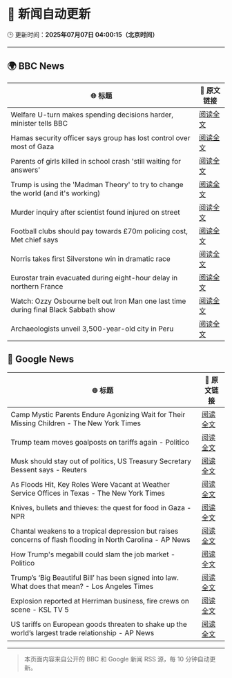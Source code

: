 # 🧠 新闻自动更新

🕒 更新时间：**2025年07月07日 04:00:15（北京时间）**

---

## 🌍 BBC News

| 🌐 标题 | 🔗 原文链接 |
|--------|-------------|
| Welfare U-turn makes spending decisions harder, minister tells BBC | [阅读全文](https://www.bbc.com/news/articles/cq8z34x914jo) |
| Hamas security officer says group has lost control over most of Gaza | [阅读全文](https://www.bbc.com/news/articles/c4gk79xlzwjo) |
| Parents of girls killed in school crash 'still waiting for answers' | [阅读全文](https://www.bbc.com/news/articles/c89e1kynjjko) |
| Trump is using the 'Madman Theory' to try to change the world (and it's working) | [阅读全文](https://www.bbc.com/news/articles/czxww2kez0go) |
| Murder inquiry after scientist found injured on street | [阅读全文](https://www.bbc.com/news/articles/c628965dvp1o) |
| Football clubs should pay towards £70m policing cost, Met chief says | [阅读全文](https://www.bbc.com/news/articles/cqx2338z971o) |
| Norris takes first Silverstone win in dramatic race | [阅读全文](https://www.bbc.com/sport/formula1/articles/c4gd76m7391o) |
| Eurostar train evacuated during eight-hour delay in northern France | [阅读全文](https://www.bbc.com/news/articles/c89e1511l7po) |
| Watch: Ozzy Osbourne belt out Iron Man one last time during final Black Sabbath show | [阅读全文](https://www.bbc.com/news/videos/cgjgdz94389o) |
| Archaeologists unveil 3,500-year-old city in Peru | [阅读全文](https://www.bbc.com/news/articles/c07dmx38kyeo) |

## 📰 Google News

| 🌐 标题 | 🔗 原文链接 |
|--------|-------------|
| Camp Mystic Parents Endure Agonizing Wait for Their Missing Children - The New York Times | [阅读全文](https://news.google.com/rss/articles/CBMicEFVX3lxTFBIc28tV1ZLMVFXeXIwZ3JXRnByTU5ZeE0tYThvclliMHNTSjA2ZF9sWGo2UXpqdWZrVHpFZzZLMnZlYXd0NlJxWlUyR2FiUjhrY3JQTUVIQUFvQVdoeVVPekZldndtd2x0YjRaRllPNWc?oc=5) |
| Trump team moves goalposts on tariffs again - Politico | [阅读全文](https://news.google.com/rss/articles/CBMikAFBVV95cUxQMHlpcjVZR2UyWDB5TkFud3dzZS02UzhYM25VYnFSTGtkdjFwVUt1X2lTQTZ3WlJ1RXBlTnA0T2FCcFV1OFRjY255T1FtRjhVTDh3Qy1xYVJ3Q3JxQkpLMDQzZkF5eGpyVHVNLWlpMVRYMmFFMHVUWkNvNDBDMThoTGJtcWlWemJmdFYxUUtGcDU?oc=5) |
| Musk should stay out of politics, US Treasury Secretary Bessent says - Reuters | [阅读全文](https://news.google.com/rss/articles/CBMi2AFBVV95cUxQTS12eHZueWVLUjBtbTc2MnFuRlM2WnNZV3N6ajNJVFNBOG5ibVk2QW9LR0F4MklpRU1SNm5CeWlLVmdMLVZ5WUJldmY2cjFsMEVrSXJBMXNSaThuSnQwVTNyXzhoWUhrbU03Y1VJRUtBV1A5QW9la1AwWVZYTHBxSkQwR0hoZXFWQm5NVGc5UWFtaktQNV8takZ5QjNIVjdLSEpKVVI1VzhuLTJHUm5FZXZDcW55Vy00OFkwOTI2VlNXVlpfLWNZa0JackM3WFY4SE9lMk1tVG8?oc=5) |
| As Floods Hit, Key Roles Were Vacant at Weather Service Offices in Texas - The New York Times | [阅读全文](https://news.google.com/rss/articles/CBMiiwFBVV95cUxQSEpxUUJkTHFlTklTSE94WGZTYmxrRXhPN3BVRW04MTZMUXBabFpQZGlmeVhCNU9tTGo0cXBrRE54UXdDcTBzYTBieGdjVm9hQ0VCSUhKTFVxcG12ZXl5S2JEUGJ2cWhMcFRhN055QV9VT0tKQWliSWlkajhVUXZFSlhWLVVrQXN6cUlV?oc=5) |
| Knives, bullets and thieves: the quest for food in Gaza - NPR | [阅读全文](https://news.google.com/rss/articles/CBMib0FVX3lxTFA1aFNDS1l4a0RHY2FBRG80NGFIYnhxMUlRWHBSRVJBOXE1ejBialBydUd0Uk5DWF9HOTROMnBvTzRRMW5CUkJaR3k5YUczUFhZMjNMMDBYQmRCS0VtRnVFLUNXQ2NZamV5TkVoOXJEQQ?oc=5) |
| Chantal weakens to a tropical depression but raises concerns of flash flooding in North Carolina - AP News | [阅读全文](https://news.google.com/rss/articles/CBMirAFBVV95cUxPXzlqY2l6WVRfR0ZEVDF3aVVYc3lVYVhIcmdwQjVxMlh3NDZjdU5ualZ2Y21YMWpGWWpib2xiMGN1Uzg4TW5FRW5VXzlFbU9qRjZUdlVyZkdBSWRzQkE5N3V2R3FFVmNMTjhZRjNZMXIzOVNiUFluTzNHaEk2dTJBeUFSU29tUVJxQlA5a1p6OE5XTTBLV3JQVEx4MnlWejR2M2RSUXdvR2lqb0Nw?oc=5) |
| How Trump's megabill could slam the job market - Politico | [阅读全文](https://news.google.com/rss/articles/CBMikAFBVV95cUxOTG9WUmwxSVpaUDdsMlZaNWtnY1BxMXRYd1ZDSlhWTFRGRURhc0ZXZ1hzaEhUSXVsb3pIbTEtcEkyc0w5R05adTdULVVPNlVNZHItU00xblk5NTJRTE1LMld2bmNzcGk4dHlwSVdhRm5FNzJuOW9DUW45b2RzWUVydndZeUVNcHRvbExqQnpRSnk?oc=5) |
| Trump’s ‘Big Beautiful Bill’ has been signed into law. What does that mean? - Los Angeles Times | [阅读全文](https://news.google.com/rss/articles/CBMi3wFBVV95cUxNSXhFVFRmUDNHU0F3UWpjOEFnUG16c0VyT2M0dk5Ua3oyQkUweTRuQUV4c3JROVcxX3pIM1J5MTdpQ1dtY083YUxVS1BVYUswRjZoQjFMZW16U0xmUzRmaEI3TS15WUZOQkFhSGNDb1E4LTRzTUVIZWpsOG5hN29zX3NLVFU3LUx0Z0RyaVVLNTNaZnE2N2pMSVE3R296aEVOTU5Vdmc4ZG50UUFfWklRSk5rVFN2aVl3TDIzLUg3aEN4WFM2VE5rUzhWSTJYZ0E3djZ0amxPS2l5WWtwdmgw?oc=5) |
| Explosion reported at Herriman business, fire crews on scene - KSL TV 5 | [阅读全文](https://news.google.com/rss/articles/CBMikwFBVV95cUxPRTNOd0Q5cUJZOXdEQi0zZDNGN3JzUWVCUFpEU043cTlxSXlTSWZCbUlkRW5vRWtiWXROOUpIdlhKU2tVOS1OY0Zrc2tqMmItT25aS2RUeW00dE1ycFhzQWF1UTJLbDhYN0xRbGRpRlMzNzF4Tm14Mlh1M1BxVUtZZk14N3pLVEJqaDB4eFpndVQ0UnM?oc=5) |
| US tariffs on European goods threaten to shake up the world’s largest trade relationship - AP News | [阅读全文](https://news.google.com/rss/articles/CBMikgFBVV95cUxOMk52enVsY0V6dHlWU3hIWDFONkZwSW9rbVdCaEJMZlpMVUp5T0tTQlg5M2ZfTVB6ZFpabFlFMU0yejhfTWdIejExVTcwdHR1eWZTM253dENoanNKREUyQVoxNkxmTXc5V1REbUR0c2NpRkwtaHRqV1RtNnlrUTFMUHU4OHduWEtZZkgxWGcyVUc3UQ?oc=5) |

---
> 本页面内容来自公开的 BBC 和 Google 新闻 RSS 源，每 10 分钟自动更新。